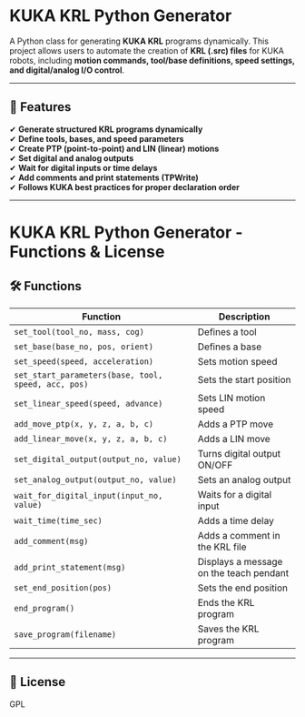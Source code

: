 # **KUKA KRL Python Generator**
A Python class for generating **KUKA KRL** programs dynamically. This project allows users to automate the creation of **KRL (.src) files** for KUKA robots, including **motion commands, tool/base definitions, speed settings, and digital/analog I/O control**.

---

## **📌 Features**
✔ **Generate structured KRL programs dynamically**  
✔ **Define tools, bases, and speed parameters**  
✔ **Create PTP (point-to-point) and LIN (linear) motions**  
✔ **Set digital and analog outputs**  
✔ **Wait for digital inputs or time delays**  
✔ **Add comments and print statements (TPWrite)**  
✔ **Follows KUKA best practices for proper declaration order**  

---

# **KUKA KRL Python Generator - Functions & License**

## **🛠️ Functions**
| Function | Description |
|----------|------------|
| `set_tool(tool_no, mass, cog)` | Defines a tool |
| `set_base(base_no, pos, orient)` | Defines a base |
| `set_speed(speed, acceleration)` | Sets motion speed |
| `set_start_parameters(base, tool, speed, acc, pos)` | Sets the start position |
| `set_linear_speed(speed, advance)` | Sets LIN motion speed |
| `add_move_ptp(x, y, z, a, b, c)` | Adds a PTP move |
| `add_linear_move(x, y, z, a, b, c)` | Adds a LIN move |
| `set_digital_output(output_no, value)` | Turns digital output ON/OFF |
| `set_analog_output(output_no, value)` | Sets an analog output |
| `wait_for_digital_input(input_no, value)` | Waits for a digital input |
| `wait_time(time_sec)` | Adds a time delay |
| `add_comment(msg)` | Adds a comment in the KRL file |
| `add_print_statement(msg)` | Displays a message on the teach pendant |
| `set_end_position(pos)` | Sets the end position |
| `end_program()` | Ends the KRL program |
| `save_program(filename)` | Saves the KRL program |

---

## **📜 License**
GPL
